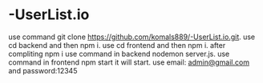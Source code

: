 # -UserList.io
use command git clone https://github.com/komals889/-UserList.io.git.
use cd backend and then npm i.
use cd frontend and then npm i.
after compliting npm i use command in backend nodemon server.js.
use command in frontend npm start it will start.
use email: admin@gmail.com and password:12345
